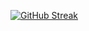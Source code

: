 [![GitHub Streak](https://streak-stats.demolab.com/?user=adam-screencastify&startingYear=2023)](https://git.io/streak-stats)
